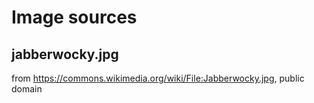 # Image sources

## jabberwocky.jpg

from <https://commons.wikimedia.org/wiki/File:Jabberwocky.jpg>, public domain
